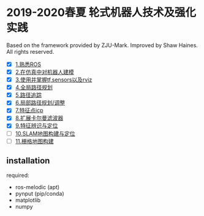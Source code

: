 # 2019-2020春夏 轮式机器人技术及强化实践

Based on the framework provided by ZJU-Mark.
Improved by Shaw Haines. All rights reserved.

* [x] [1.熟悉ROS](document/1_tutorials.md)
* [x] [2.在仿真中对机器人建模](document/2_models.md)
* [x] [3.使用并掌握tf,sensors以及rviz](document/3_sensors.md)
* [x] [4.全局路径规划](document/4_pathplan.md)
* [x] [5.路径追踪]()
* [x] [6.局部路径规划/调整](document/6_localplan.md)
* [x] [7.特征点icp](document/7_icp.md)
* [x] [8.扩展卡尔曼滤波器](document/8_ekf.md)
* [x] [9.特征辨识与定位](document/9_ekf_lm.md)
* [ ] [10.SLAM地图构建与定位](document/10_ekf_slam.md)
* [ ] [11.栅格地图构建](document/11_mapping.md)

## installation

required:
* ros-melodic (apt)
* pynput (pip/conda)
* matplotlib
* numpy